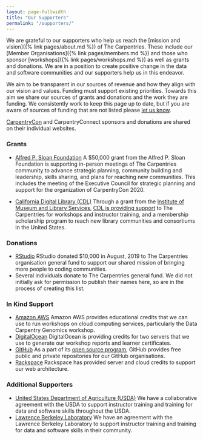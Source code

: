 ```yaml
---
layout: page-fullwidth
title: "Our Supporters"
permalink: "/supporters/"
---
```


We are grateful to our supporters who help us reach the [mission and vision]({% link pages/about.md %}) of The Carpentries. These include our [Member Organisations]({% link pages/members.md %}) and those who sponsor [workshops]({% link pages/workshops.md %}) as well as grants and donations. We are in a position to create positive change in the data and software communities and our supporters help us in this endeavor.

We aim to be transparent in our sources of revenue and how they align with our vision and values. Funding must support existing priorities. Towards this aim we share our sources of grants and donations and the work they are funding. We consistently work to keep this page up to date, but if you are aware of sources of funding that are not listed please [let us know](mailto:team@carpentries.org).

[CarpentryCon](https://carpentrycon.org/) and CarpentryConnect sponsors and donations are shared on their individual websites.

### Grants

- [Alfred P. Sloan Foundation](https://sloan.org/) A $50,000 grant from the Alfred P. Sloan Foundation is supporting in-person meetings of The Carpentries community to advance strategic planning, community building and leadership, skills sharing, and plans for reaching new communities. This includes the meeting of the Executive Council for strategic planning and support for the organization of CarpentryCon 2020.

- [California Digital Library (CDL)](https://cdlib.org/) Through a grant from the [Institute of Museum and Library Services](https://www.imls.gov/), [CDL is providing support](https://carpentries.org/blog/2019/09/LibraryCarpentry-IMLS-supplement/) to The Carpentries for workshops and instructor training, and a membership scholarship program to reach new library communities and consortiums in the United States.


### Donations

- [RStudio](https://rstudio.com/) RStudio donated $10,000 in August, 2019 to The Carpentries organisation general fund to support our shared mission of bringing more people to coding communities.
- Several individuals donate to The Carpentries general fund. We did not initially ask for permission to publish their names here, so are in the process of creating this list.

### In Kind Support

- [Amazon AWS](https://aws.amazon.com/) Amazon AWS provides educational credits that we can use to run workshops on cloud computing services, particularly the Data Carpentry Genomics workshop.
- [DigitalOcean](https://www.digitalocean.com/) DigitalOcean is providing credits for two servers that we use to generate our workshop reports and learner certificates.
- [GitHub](https://github.com/) As a part of its [open source program](https://github.com/open-source), GitHub provides free public and private repositories for our GitHub organisations.
- [Rackspace](https://www.rackspace.com/) Rackspace has provided server and cloud credits to support our web architecture.


### Additional Supporters

- [United States Department of Agriculture (USDA)]() We have a collaborative agreement with the USDA to support
instructor training and training for data and software skills throughout the USDA.
- [Lawrence Berkeley Laboratory]() We have an agreement with the Lawrence Berkeley Laboratory to support instructor training and training for data and software skills in their community.
